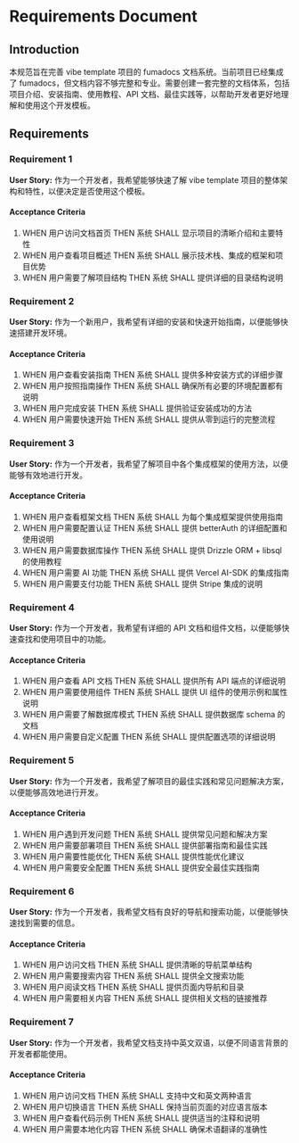 # Requirements Document

## Introduction

本规范旨在完善 vibe template 项目的 fumadocs 文档系统。当前项目已经集成了 fumadocs，但文档内容不够完整和专业。需要创建一套完整的文档体系，包括项目介绍、安装指南、使用教程、API 文档、最佳实践等，以帮助开发者更好地理解和使用这个开发模板。

## Requirements

### Requirement 1

**User Story:** 作为一个开发者，我希望能够快速了解 vibe template 项目的整体架构和特性，以便决定是否使用这个模板。

#### Acceptance Criteria

1. WHEN 用户访问文档首页 THEN 系统 SHALL 显示项目的清晰介绍和主要特性
2. WHEN 用户查看项目概述 THEN 系统 SHALL 展示技术栈、集成的框架和项目优势
3. WHEN 用户需要了解项目结构 THEN 系统 SHALL 提供详细的目录结构说明

### Requirement 2

**User Story:** 作为一个新用户，我希望有详细的安装和快速开始指南，以便能够快速搭建开发环境。

#### Acceptance Criteria

1. WHEN 用户查看安装指南 THEN 系统 SHALL 提供多种安装方式的详细步骤
2. WHEN 用户按照指南操作 THEN 系统 SHALL 确保所有必要的环境配置都有说明
3. WHEN 用户完成安装 THEN 系统 SHALL 提供验证安装成功的方法
4. WHEN 用户需要快速开始 THEN 系统 SHALL 提供从零到运行的完整流程

### Requirement 3

**User Story:** 作为一个开发者，我希望了解项目中各个集成框架的使用方法，以便能够有效地进行开发。

#### Acceptance Criteria

1. WHEN 用户查看框架文档 THEN 系统 SHALL 为每个集成框架提供使用指南
2. WHEN 用户需要配置认证 THEN 系统 SHALL 提供 betterAuth 的详细配置和使用说明
3. WHEN 用户需要数据库操作 THEN 系统 SHALL 提供 Drizzle ORM + libsql 的使用教程
4. WHEN 用户需要 AI 功能 THEN 系统 SHALL 提供 Vercel AI-SDK 的集成指南
5. WHEN 用户需要支付功能 THEN 系统 SHALL 提供 Stripe 集成的说明

### Requirement 4

**User Story:** 作为一个开发者，我希望有详细的 API 文档和组件文档，以便能够快速查找和使用项目中的功能。

#### Acceptance Criteria

1. WHEN 用户查看 API 文档 THEN 系统 SHALL 提供所有 API 端点的详细说明
2. WHEN 用户需要使用组件 THEN 系统 SHALL 提供 UI 组件的使用示例和属性说明
3. WHEN 用户需要了解数据库模式 THEN 系统 SHALL 提供数据库 schema 的文档
4. WHEN 用户需要自定义配置 THEN 系统 SHALL 提供配置选项的详细说明

### Requirement 5

**User Story:** 作为一个开发者，我希望了解项目的最佳实践和常见问题解决方案，以便能够高效地进行开发。

#### Acceptance Criteria

1. WHEN 用户遇到开发问题 THEN 系统 SHALL 提供常见问题和解决方案
2. WHEN 用户需要部署项目 THEN 系统 SHALL 提供部署指南和最佳实践
3. WHEN 用户需要性能优化 THEN 系统 SHALL 提供性能优化建议
4. WHEN 用户需要安全配置 THEN 系统 SHALL 提供安全最佳实践指南

### Requirement 6

**User Story:** 作为一个开发者，我希望文档有良好的导航和搜索功能，以便能够快速找到需要的信息。

#### Acceptance Criteria

1. WHEN 用户访问文档 THEN 系统 SHALL 提供清晰的导航菜单结构
2. WHEN 用户需要搜索内容 THEN 系统 SHALL 提供全文搜索功能
3. WHEN 用户阅读文档 THEN 系统 SHALL 提供页面内导航和目录
4. WHEN 用户需要相关内容 THEN 系统 SHALL 提供相关文档的链接推荐

### Requirement 7

**User Story:** 作为一个开发者，我希望文档支持中英文双语，以便不同语言背景的开发者都能使用。

#### Acceptance Criteria

1. WHEN 用户访问文档 THEN 系统 SHALL 支持中文和英文两种语言
2. WHEN 用户切换语言 THEN 系统 SHALL 保持当前页面的对应语言版本
3. WHEN 用户查看代码示例 THEN 系统 SHALL 提供适当的注释和说明
4. WHEN 用户需要本地化内容 THEN 系统 SHALL 确保术语翻译的准确性